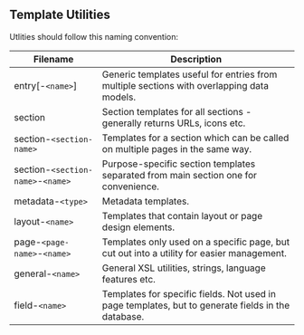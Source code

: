 Template Utilities 
-----

Utlities should follow this naming convention:

|Filename|Description|
|---|---|
|entry[-`<name>`]|Generic templates useful for entries from multiple sections with overlapping data models.|
|section|Section templates for all sections - generally returns URLs, icons etc.|
|section-`<section-name>`|Templates for a section which can be called on multiple pages in the same way.|
|section-`<section-name>`-`<name>`|Purpose-specific section templates separated from main section one for convenience.|
|metadata-`<type>`|Metadata templates.|
|layout-`<name>`|Templates that contain layout or page design elements.|
|page-`<page-name>`-`<name>`|Templates only used on a specific page, but cut out into a utility for easier management.|
|general-`<name>`|General XSL utilities, strings, language features etc.|
|field-`<name>`|Templates for specific fields. Not used in page templates, but to generate fields in the database.|
